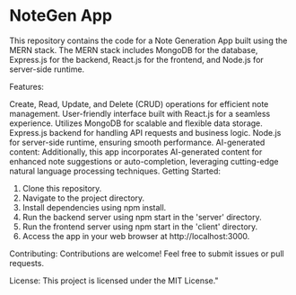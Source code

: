 # NoteGen App
This repository contains the code for a Note Generation App built using the MERN stack. The MERN stack includes MongoDB for the database, Express.js for the backend, React.js for the frontend, and Node.js for server-side runtime.

Features:

Create, Read, Update, and Delete (CRUD) operations for efficient note management.
User-friendly interface built with React.js for a seamless experience.
Utilizes MongoDB for scalable and flexible data storage.
Express.js backend for handling API requests and business logic.
Node.js for server-side runtime, ensuring smooth performance.
AI-generated content: Additionally, this app incorporates AI-generated content for enhanced note suggestions or auto-completion, leveraging cutting-edge natural language processing techniques.
Getting Started:

1. Clone this repository.
2. Navigate to the project directory.
3. Install dependencies using npm install.
4. Run the backend server using npm start in the 'server' directory.
5. Run the frontend server using npm start in the 'client' directory.
6. Access the app in your web browser at http://localhost:3000.

Contributing:
Contributions are welcome! Feel free to submit issues or pull requests.

License:
This project is licensed under the MIT License."